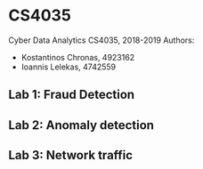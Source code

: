 # CS4035
Cyber Data Analytics CS4035, 2018-2019
Authors:
  - Kostantinos Chronas, 4923162
  - Ioannis Lelekas, 4742559

## Lab 1: Fraud Detection
## Lab 2: Anomaly detection
## Lab 3: Network traffic
